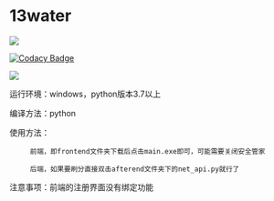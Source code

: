 # 13water

[![](https://img.shields.io/badge/language-python-green)](https://github.com/fangdaoyou)

[![Codacy Badge](https://api.codacy.com/project/badge/Grade/fb3b46950f294ac99fca5a155a7c06b8)](https://www.codacy.com/manual/fangdaoyou/thirteenwater?utm_source=github.com&amp;utm_medium=referral&amp;utm_content=fangdaoyou/thirteenwater&amp;utm_campaign=Badge_Grade)

[![](https://img.shields.io/badge/build-passing-brightgreen)](https://github.com/fangdaoyou)

运行环境：windows，python版本3.7以上

编译方法：python

使用方法：
         
         前端，即frontend文件夹下载后点击main.exe即可，可能需要关闭安全管家

         后端，如果要刷分直接双击afterend文件夹下的net_api.py就行了
 
注意事项：前端的注册界面没有绑定功能
 
